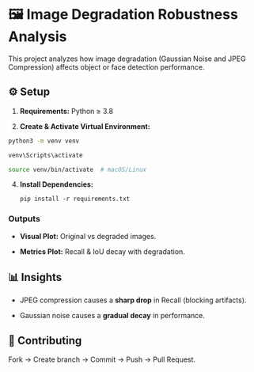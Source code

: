 # 🖼️ Image Degradation Robustness Analysis

This project analyzes how image degradation (Gaussian Noise and JPEG Compression) affects object or face detection performance.

  
## ⚙️ Setup

1. **Requirements:** Python ≥ 3.8
    
2. **Create & Activate Virtual Environment:**
    
  ``` bash
  python3 -m venv venv
  ```
  ``` bash
  venv\Scripts\activate
  ```
 ``` bash
 source venv/bin/activate  # macOS/Linux
 ```
    
4. **Install Dependencies:**
    
    `pip install -r requirements.txt`


### Outputs

- **Visual Plot:** Original vs degraded images.
    
- **Metrics Plot:** Recall & IoU decay with degradation.
    

## 📊 Insights

- JPEG compression causes a **sharp drop** in Recall (blocking artifacts).
    
- Gaussian noise causes a **gradual decay** in performance.
    

## 🤝 Contributing

Fork → Create branch → Commit → Push → Pull Request.
